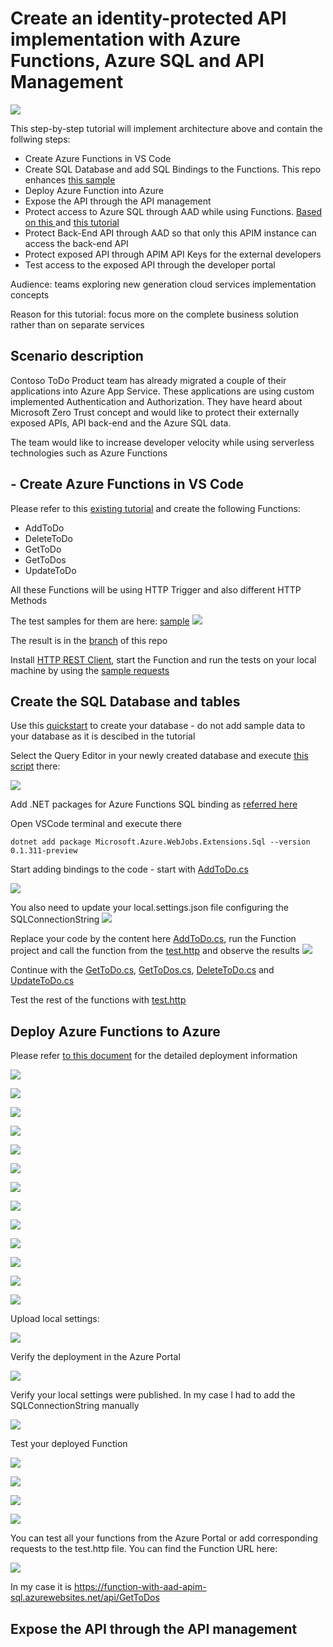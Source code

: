 # Create an identity-protected API implementation with Azure Functions, Azure SQL and API Management 

![](docs/media/2022-05-02-17-13-20.png)

This step-by-step tutorial will implement architecture above and contain the follwing steps:

- Create Azure Functions in VS Code
- Create SQL Database and add SQL Bindings to the Functions. This repo enhances [this sample](https://docs.microsoft.com/en-us/samples/azure-samples/azure-sql-binding-func-dotnet-todo/todo-backend-dotnet-azure-sql-bindings-azure-functions/)
- Deploy Azure Function into Azure
- Expose the API through the API management
- Protect access to Azure SQL through AAD while using Functions. [Based on this ](https://docs.microsoft.com/en-us/azure/azure-functions/functions-identity-access-azure-sql-with-managed-identity) and [this tutorial](https://docs.microsoft.com/en-us/azure/azure-functions/functions-identity-access-azure-sql-with-managed-identity)
- Protect Back-End API through AAD so that only this APIM instance can access the back-end API
- Protect exposed API through APIM API Keys for the external developers
- Test access to the exposed API through the developer portal 

Audience: teams exploring new generation cloud services implementation concepts

Reason for this tutorial: focus more on the complete business solution rather than on separate services

## Scenario description

Contoso ToDo Product team has already migrated a couple of their applications into Azure App Service. These applications are using custom implemented Authentication and Authorization. They have heard about Microsoft Zero Trust concept and would like to protect their externally exposed APIs, API back-end and the Azure SQL data.

The team would like to increase developer velocity while using serverless technologies such as Azure Functions

## - Create Azure Functions in VS Code

Please refer to this [existing tutorial](https://docs.microsoft.com/en-us/azure/azure-functions/functions-develop-vs-code?tabs=csharp) and create the following Functions:

* AddToDo
* DeleteToDo
* GetToDo
* GetToDos
* UpdateToDo

All these Functions will be using HTTP Trigger and also different HTTP Methods

The test samples for them are here:
[sample](test.http)
![](docs/media/2022-05-11-16-34-46.png)

The result is in the [branch](https://github.com/gbelenky/function-with-aad-apim-sql/tree/Step-1--Create-Functions) of this repo


Install [HTTP REST Client](https://marketplace.visualstudio.com/items?itemName=humao.rest-client), start the Function and run the tests on your local machine by using the [sample requests](test.http)

## Create the SQL Database and tables

Use this [quickstart](https://docs.microsoft.com/en-us/azure/azure-sql/database/single-database-create-quickstart) to create your database - do not add sample data to your database as it is descibed in the tutorial

Select the Query Editor in your newly created database and execute [this script](/sql/create.sql) there:

![](docs/media/2022-05-11-18-19-38.png)

Add .NET packages for Azure Functions SQL binding as [referred here](https://www.nuget.org/packages/Microsoft.Azure.WebJobs.Extensions.Sql)

Open VSCode terminal and execute there 

```
dotnet add package Microsoft.Azure.WebJobs.Extensions.Sql --version 0.1.311-preview

```

Start adding bindings to the code - start with [AddToDo.cs](AddToDo.cs)

![](docs/media/2022-05-11-18-35-33.png)

You also need to update your local.settings.json file configuring the SQLConnectionString
![](docs/media/2022-05-11-18-38-46.png)

Replace your code by the content here [AddToDo.cs](), run the Function project and call the function from the [test.http](test.http) and observe the results
![](docs/media/2022-05-11-18-49-08.png)

Continue with the [GetToDo.cs](GetToDo.cs), [GetToDos.cs](GetToDos.cs), [DeleteToDo.cs](DeleteToDo.cs) and [UpdateToDo.cs](UpdateToDo.cs)

Test the rest of the functions with  [test.http](test.http)

## Deploy Azure Functions to Azure
Please refer [to this document](https://docs.microsoft.com/en-us/azure/azure-functions/functions-develop-vs-code?tabs=csharp#enable-publishing-with-advanced-create-options) for the detailed deployment information 

![](docs/media/2022-05-12-13-18-50.png)

![](docs/media/2022-05-12-13-19-24.png)

![](docs/media/2022-05-12-13-20-12.png)

![](docs/media/2022-05-12-13-20-35.png)

![](docs/media/2022-05-12-13-21-05.png)

![](docs/media/2022-05-12-13-21-43.png)

![](docs/media/2022-05-12-13-22-17.png)

![](docs/media/2022-05-12-13-22-36.png)

![](docs/media/2022-05-12-13-22-56.png)

![](docs/media/2022-05-12-13-23-27.png)

![](docs/media/2022-05-12-13-23-50.png)

![](docs/media/2022-05-12-13-24-12.png)



![](docs/media/2022-05-12-13-24-46.png)

Upload local settings:

![](docs/media/2022-05-12-13-29-25.png)

Verify the deployment in the Azure Portal

![](docs/media/2022-05-12-13-31-02.png)

Verify your local settings were published. In my case I had to add the SQLConnectionString manually 

![](docs/media/2022-05-12-13-34-22.png)

Test your deployed Function

![](docs/media/2022-05-12-13-37-02.png)

![](docs/media/2022-05-12-13-37-45.png)

![](docs/media/2022-05-12-13-39-03.png)

![](docs/media/2022-05-12-13-38-44.png)

You can test all your functions from the Azure Portal or add corresponding requests to the test.http file. You can find the Function URL here:

![](docs/media/2022-05-12-13-42-27.png)

In my case it is https://function-with-aad-apim-sql.azurewebsites.net/api/GetToDos

## Expose the API through the API management